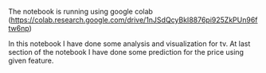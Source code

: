 The notebook is running using google colab (https://colab.research.google.com/drive/1nJSdQcyBkI8876pi925ZkPUn96ftw6np)

In this notebook I have done some analysis and visualization for tv. At last section of the notebook I have done some prediction for the price using given feature.
